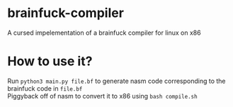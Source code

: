 # brainfuck-compiler
A cursed impelementation of a brainfuck compiler for linux on x86

# How to use it?
Run `python3 main.py file.bf` to generate nasm code corresponding to the brainfuck code in `file.bf`  
Piggyback off of nasm to convert it to x86 using `bash compile.sh`
